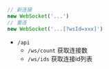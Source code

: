 ```ts
// 新连接
new WebSocket('...')
// 重连
new WebSocket('...[?wsId=xxx]')
```

- `/api`
    - `/ws/count` 获取连接数
    - `/ws/ids` 获取连接id列表
